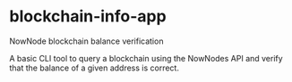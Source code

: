 # blockchain-info-app
NowNode blockchain balance verification

A basic CLI tool to query a blockchain using the NowNodes API and verify that the balance of a given address is correct.

